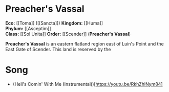 <!-- wiki-header-section:start -->
# Preacher's Vassal

**Eco:** [[Toma]] ([[Sancta]]) 
**Kingdom:** [[Huma]]  
**Phylum:** [[Asceptim]]  
**Class:** [[Sol Unita]]
**Order:** [[Scender]] (**Preacher's Vassal**)

**Preacher's Vassal** is an eastern flatland region east of Luin's Point and the East Gate of Scender. This land is reserved by the 


# Song

- (Hell's Comin' With Me (Instrumental))[https://youtu.be/RkhZhlNym84]